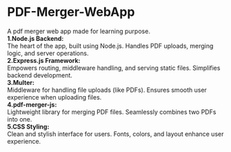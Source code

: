# PDF-Merger-WebApp
A pdf merger web app made for learning purpose.<br>
<b>1.Node.js Backend:    </b>                                     <br>
The heart of the app, built using Node.js.
Handles PDF uploads, merging logic, and server operations. <br>
<b>2.Express.js Framework:       </b>                             <br>
Empowers routing, middleware handling, and serving static files.
Simplifies backend development.                             <br>
<b>3.Multer:                </b>                                   <br>
Middleware for handling file uploads (like PDFs).
Ensures smooth user experience when uploading files.        <br>
<b>4.pdf-merger-js:         </b>                                   <br>
Lightweight library for merging PDF files.
Seamlessly combines two PDFs into one.                      <br>
<b>5.CSS Styling:        </b>                                      <br>
Clean and stylish interface for users.
Fonts, colors, and layout enhance user experience.
